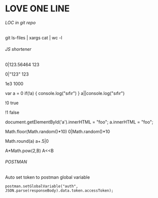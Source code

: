 # LOVE ONE LINE
###### LOC in git repo
git ls-files | xargs cat | wc -l

###### JS shortener
0|123.56464
123

0|"123"
123

1e3
1000

var a = 0
if(!a) { console.log("sıfır") }
a||console.log("sıfır")

!0
true

!1
false

document.getElementById('a').innerHTML = "foo";
a.innerHTML = "foo";

Math.floor(Math.random()*10)
0|Math.random()*10

Math.round(a)
a+.5|0

A*Math.pow(2,B)
A<<B


###### POSTMAN
Auto set token to postman global variable

```postman.setGlobalVariable("auth", JSON.parse(responseBody).data.token.accessToken);```
